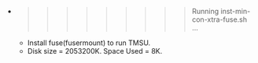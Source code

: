 * >>>>>>>>> Running inst-min-con-xtra-fuse.sh ...
  * Install fuse(fusermount) to run TMSU.
  * Disk size = 2053200K. Space Used = 8K.
